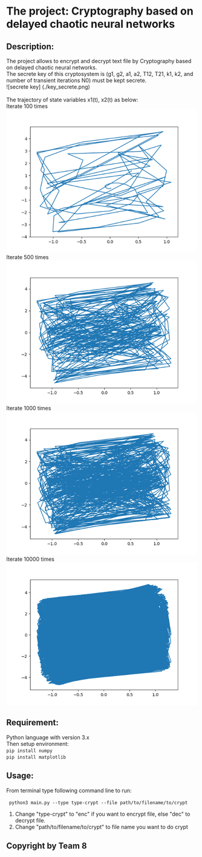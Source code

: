 # The project: Cryptography based on delayed chaotic neural networks

## Description:

The project allows to encrypt and decrypt text file by Cryptography based on delayed chaotic neural networks.<br/>
The secrete key of this cryptosystem is (g1, g2, a1, a2, T12, T21, k1, k2, and number of transient iterations N0) must be kept secrete.<br/>
![secrete key] (./key_secrete.png)
<br/><br/>
The trajectory of state variables x1(t), x2(t) as below:<br/>
Iterate 100 times<br/>
![iterate 100 times](./iterate_100.png)
<br/>
Iterate 500 times<br/>
![iterate 500 times](./iterate_500.png)
<br/>
Iterate 1000 times<br/>
![iterate 1000 times](./iterate_1000.png)
<br/>
Iterate 10000 times<br/>
![iterate_10000 times](./iterate_10000.png)

## Requirement:

Python language with version 3.x<br/>
Then setup environment:<br/>
``` pip install numpy ```<br/>
``` pip install matplotlib ```

## Usage:

From terminal type following command line to run:

```  python3 main.py --type type-crypt --file path/to/filename/to/crypt  ```

1. Change "type-crypt" to "enc" if you want to encrypt file, else "dec" to decrypt file.
2. Change "path/to/filename/to/crypt" to file name you want to do crypt

## Copyright by Team 8
